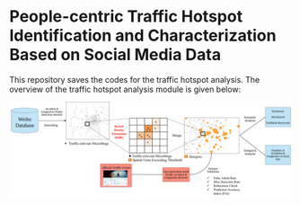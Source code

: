 # **People-centric Traffic Hotspot Identification and Characterization Based on Social Media Data**

This repository saves the codes for the traffic hotspot analysis. The overview of the traffic hotspot analysis module is given below:

![Traffic Hotspot Analysis Module](https://github.com/bright1993ff66/traffic_info_perception/blob/main/project_figures/traffic_hotspot_framework.png)

